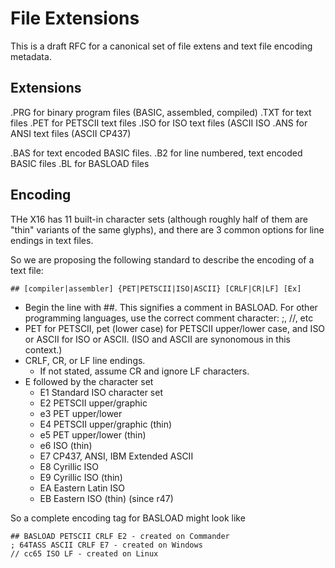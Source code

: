 # File Extensions

This is a draft RFC for a canonical set of file extens and text file encoding metadata. 

## Extensions 

.PRG for binary program files (BASIC, assembled, compiled)
.TXT for text files
.PET for PETSCII text files
.ISO for ISO text files (ASCII ISO
.ANS for ANSI text files (ASCII CP437)

.BAS for text encoded BASIC files.
.B2 for line numbered, text encoded BASIC files
.BL for BASLOAD files

## Encoding

THe X16 has 11 built-in character sets (although roughly half of them are "thin" 
variants of the same glyphs), and there are 3 common options for line endings
in text files.

So we are proposing the following standard to describe the encoding of a text file:

`## [compiler|assembler] {PET|PETSCII|ISO|ASCII} [CRLF|CR|LF] [Ex]`

* Begin the line with ##. This signifies a comment in BASLOAD. For other
  programming languages, use the correct comment character: ;, //, etc
* PET for PETSCII, pet (lower case) for PETSCII upper/lower case, and ISO or ASCII for ISO or ASCII.
  (ISO and ASCII are synonomous in this context.)
* CRLF, CR, or LF line endings.
  * If not stated, assume CR and ignore LF characters.
* E followed by the character set
  * E1  Standard ISO character set
  * E2       PETSCII upper/graphic
  * e3       PET upper/lower
  * E4       PETSCII upper/graphic (thin)
  * e5       PET upper/lower (thin)
  * e6       ISO (thin)
  * E7  CP437, ANSI, IBM Extended ASCII
  * E8  Cyrillic ISO
  * E9  Cyrillic ISO (thin)
  * EA  Eastern Latin ISO 
  * EB  Eastern ISO (thin) (since r47)

So a complete encoding tag for BASLOAD might look like

```
## BASLOAD PETSCII CRLF E2 - created on Commander
; 64TASS ASCII CRLF E7 - created on Windows
// cc65 ISO LF - created on Linux
```
